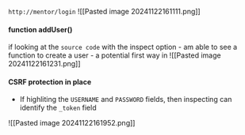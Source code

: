 `http://mentor/login`
![[Pasted image 20241122161111.png]]

#### function addUser()
if looking at the `source code` with the inspect option - am able to see a function to create a user - a potential first way in 
![[Pasted image 20241122161231.png]]

#### CSRF protection in place
- If highliting the `USERNAME` and `PASSWORD` fields, then inspecting can identify the `_token` field

![[Pasted image 20241122161952.png]]